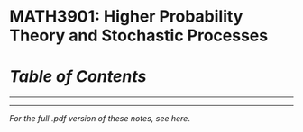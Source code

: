 # MATH3901: Higher Probability Theory and Stochastic Processes
# _Table of Contents_
---
---
_For the full .pdf version of these notes, see here_.
